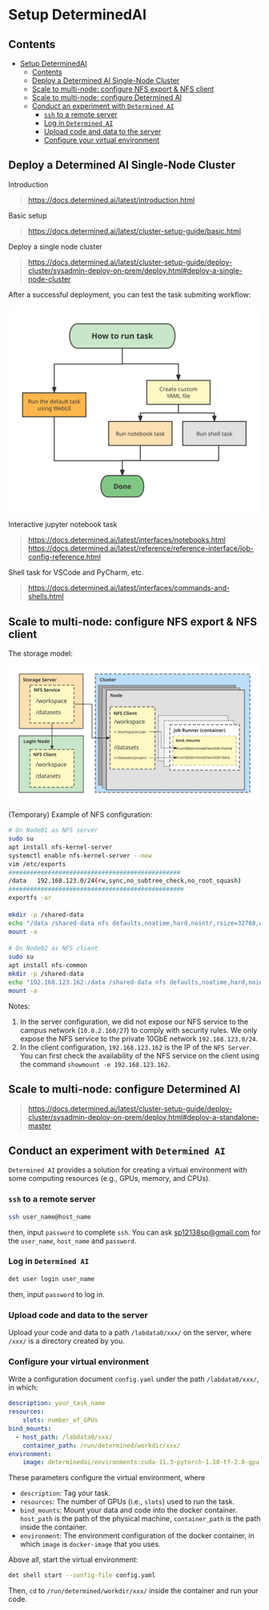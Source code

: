 # Setup DeterminedAI

## Contents

- [Setup DeterminedAI](#setup-determinedai)
  - [Contents](#contents)
  - [Deploy a Determined AI Single-Node Cluster](#deploy-a-determined-ai-single-node-cluster)
  - [Scale to multi-node: configure NFS export \& NFS client](#scale-to-multi-node-configure-nfs-export--nfs-client)
  - [Scale to multi-node: configure Determined AI](#scale-to-multi-node-configure-determined-ai)
  - [Conduct an experiment with `Determined AI`](#conduct-an-experiment-with-determined-ai)
    - [`ssh` to a remote server](#ssh-to-a-remote-server)
    - [Log in `Determined AI`](#log-in-determined-ai)
    - [Upload code and data to the server](#upload-code-and-data-to-the-server)
    - [Configure your virtual environment](#configure-your-virtual-environment)

## Deploy a Determined AI Single-Node Cluster

Introduction

> https://docs.determined.ai/latest/introduction.html

Basic setup

> https://docs.determined.ai/latest/cluster-setup-guide/basic.html

Deploy a single node cluster

> https://docs.determined.ai/latest/cluster-setup-guide/deploy-cluster/sysadmin-deploy-on-prem/deploy.html#deploy-a-single-node-cluster

After a successful deployment, you can test the task submiting workflow:

![Diagram of submitting task](images/03_task-diagram.svg)

Interactive jupyter notebook task

> https://docs.determined.ai/latest/interfaces/notebooks.html
> https://docs.determined.ai/latest/reference/reference-interface/job-config-reference.html

Shell task for VSCode and PyCharm, etc.

> https://docs.determined.ai/latest/interfaces/commands-and-shells.html

## Scale to multi-node: configure NFS export & NFS client

The storage model:

![Storage Model](images/03_storage-model.svg)

(Temporary) Example of NFS configuration:

```sh
# On Node01 as NFS server
sudo su
apt install nfs-kernel-server
systemctl enable nfs-kernel-server --now
vim /etc/exports
################################################
/data   192.168.123.0/24(rw,sync,no_subtree_check,no_root_squash)
#################################################
exportfs -ar

mkdir -p /shared-data
echo "/data /shared-data nfs defaults,noatime,hard,nointr,rsize=32768,wsize=32768,_netdev 0 2" >> /etc/fstab
mount -a

# On Node02 as NFS client
sudo su
apt install nfs-common
mkdir -p /shared-data
echo "192.168.123.162:/data /shared-data nfs defaults,noatime,hard,nointr,rsize=32768,wsize=32768,_netdev 0 2" >> /etc/fstab
mount -a
```

Notes:

1) In the server configuration, we did not expose our NFS service to the campus network (`10.0.2.160/27`) to comply with security rules.
We only expose the NFS service to the private 10GbE network `192.168.123.0/24`.
2) In the client configuration, `192.168.123.162` is the IP of the `NFS Server`.
You can first check the availability of the NFS service on the client using the command `showmount -e 192.168.123.162`.

## Scale to multi-node: configure Determined AI

> https://docs.determined.ai/latest/cluster-setup-guide/deploy-cluster/sysadmin-deploy-on-prem/deploy.html#deploy-a-standalone-master

## Conduct an experiment with `Determined AI`

`Determined AI` provides a solution for creating a virtual environment with some computing resources (e.g., GPUs, memory, and CPUs).

### `ssh` to a remote server

```sh
ssh user_name@host_name
```

then, input `password` to complete `ssh`. You can ask sp12138sp@gmail.com for the `user_name`, `host_name` and `password`.

### Log in `Determined AI`

```sh
det user login user_name
```

then, input `password` to log in.

### Upload code and data to the server

Upload your code and data to a path `/labdata0/xxx/` on the server, where `/xxx/` is a directory created by you.

### Configure your virtual environment

Write a configuration document `config.yaml` under the path `/labdata0/xxx/`, in which:

```yaml
description: your_task_name
resources:
    slots: number_of_GPUs
bind_mounts:
  - host_path: /labdata0/xxx/
    container_path: /run/determined/workdir/xxx/
environment:
    image: determinedai/environments:cuda-11.3-pytorch-1.10-tf-2.8-gpu-0.19.4
```

These parameters configure the virtual environment, where

- `description`: Tag your task.
- `resources`: The number of GPUs (i.e., `slots`) used to run the task.
- `bind_mounts`: Mount your data and code into the docker container. `host_path` is the path of the physical machine, `container_path` is the path inside the container.
- `environment`: The environment configuration of the docker container, in which `image` is `docker-image` that you uses.

Above all, start the virtual environment:

```sh
det shell start --config-file config.yaml
```

Then, `cd` to `/run/determined/workdir/xxx/` inside the container and run your code.
